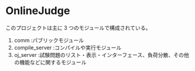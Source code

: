 # OnlineJudge
このプロジェクトは主に 3 つのモジュールで構成されている。
1. comm :パブリックモジュール
2. compile_server :コンパイルや実行モジュール
3. oj_server :試験問題のリスト・表示・インターフェース、負荷分散、その他の機能などに関するモジュール



